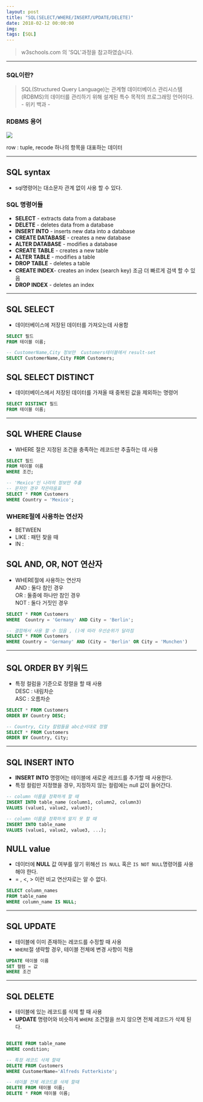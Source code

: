 ```yaml
---
layout: post
title: "SQL(SELECT/WHERE/INSERT/UPDATE/DELETE)"
date: 2018-02-12 00:00:00
img:
tags: [SQL]
---
```


> w3schools.com 의 'SQL'과정을 참고하였습니다.

---

### SQL이란?
> SQL(Structured Query Language)는 관계형 데이터베이스 관리시스템(RDBMS)의 데이터를 관리하기 위해 설계된 특수 목적의 프로그래밍 언어이다. - 위키 백과 -

### RDBMS 용어
<img src="{{ site.url }}/assets/img/post_img/RDBMS.png">

row :
tuple, recode
하나의 항목을 대표하는 데이터

---

## SQL syntax
- sql명령어는 대소문자 관계 없이 사용 할 수 있다.

### SQL 명령어들
- **SELECT** - extracts data from a database
- **DELETE** - deletes data from a database
- **INSERT INTO** - inserts new data into a database
- **CREATE DATABASE** - creates a new database
- **ALTER DATABASE** - modifies a database
- **CREATE TABLE** - creates a new table
- **ALTER TABLE** - modifies a table
- **DROP TABLE** - deletes a table
- **CREATE INDEX**- creates an index (search key)
  조금 더 빠르게 검색 할 수 있음
- **DROP INDEX** - deletes an index

---

## SQL SELECT
- 데이터베이스에 저장된 데이터를 가져오는데 사용함

```sql
SELECT 필드
FROM 테이블 이름;

-- CustomerName,City 정보만  Customers테이블에서 result-set
SELECT CustomerName,City FROM Customers;
```

## SQL SELECT DISTINCT
- 데이터베이스에서 저장된 데이터를 가져올 때 중복된 값을 제외하는 명령어

```sql
SELECT DISTINCT 필드
FROM 테이블 이름;
```

---

## SQL WHERE Clause
- WHERE 절은 지정된 조건을 충족하는 레코드만 추출하는 데 사용

```sql
SELECT 필드
FROM 테이블 이름
WHERE 조건;

-- 'Mexico'인 나라의 정보만 추출
-- 문자인 경우 작은따음표
SELECT * FROM Customers
WHERE Country = 'Mexico';
```

### WHERE절에 사용하는 연산자
- BETWEEN
- LIKE : 패턴 찾을 때
- IN  :

## SQL AND, OR, NOT 연산자
- WHERE절에 사용하는 연산자<br>
AND : 둘다 참인 경우<br>
OR : 둘중에 하나만 참인 경우<br>
NOT : 둘다 거짓인 경우<br>

```sql
SELECT * FROM Customers
WHERE  Country = 'Germany' AND City = 'Berlin';

-- 결합해서 사용 할 수 있음 , ()에 따라 우선순위가 달라짐
SELECT * FROM Customers
WHERE Country = 'Germany' AND (City = 'Berlin' OR City = 'Munchen')
```
---

## SQL ORDER BY 키워드
- 특정 컬럼을 기준으로 정렬을 할 때 사용<br>
DESC : 내림차순<br>
ASC : 오름차순<br>

```SQL
SELECT * FROM Customers
ORDER BY Country DESC;

-- Country, City 칼럼들을 abc순서대로 정렬
SELECT * FROM Customers
ORDER BY Country, City;
```

---

## SQL INSERT INTO
- **INSERT INTO** 명령어는 테이블에 새로운 레코드를 추가할 때 사용한다.<br>
- 특정 컬럼만 지정했을 경우, 지정하지 않는 컬럼에는 null 값이 들어간다.

```sql
-- column 이름을 정확하게 할 때
INSERT INTO table_name (column1, column2, column3)
VALUES (value1, value2, value3);

-- column 이름을 정확하게 알지 못 할 때
INSERT INTO table_name
VALUES (value1, value2, value3, ...);
```

## NULL value
- 데이터에 **NULL** 값 여부를 알기 위해선 `IS NULL` 혹은 `IS NOT NULL`명령어를 사용해야 한다.
- = , <, > 이런 비교 연산자로는 알 수 없다.

```SQL
SELECT column_names
FROM table_name
WHERE column_name IS NULL;
```

---

## SQL UPDATE
- 테이블에 이미 존재하는 레코드를 수정할 때 사용
- `WHERE`절 생략할 경우, 테이블 전체에 변경 사항이 적용

```sql
UPDATE 테이블 이름
SET 컬럼 = 값
WHERE 조건
```

---

## SQL DELETE
- 테이블에 있는 레코드를 삭제 할 때 사용
- **UPDATE** 명령어와 비슷하게 `WHERE` 조건절을 쓰지 않으면 전체 레코드가 삭제 된다.

```sql

DELETE FROM table_name
WHERE condition;

-- 특정 레코드 삭제 할때
DELETE FROM Customers
WHERE CustomerName='Alfreds Futterkiste';

-- 테이블 전체 레코드를 삭제 할때
DELETE FROM 테이블 이름;
DELETE * FROM 테이블 이름;
```
